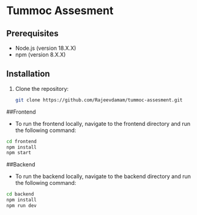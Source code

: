 # Tummoc Assesment

## Prerequisites

-   Node.js (version 18.X.X)
-   npm (version 8.X.X)

## Installation

1. Clone the repository:

    ```bash
    git clone https://github.com/Rajeevdamam/tummoc-assesment.git
    ```

##Frontend

-   To run the frontend locally, navigate to the frontend directory and run the following command:

```bash
cd frontend
npm install
npm start
```

##Backend

-   To run the backend locally, navigate to the backend directory and run the following command:

```bash
cd backend
npm install
npm run dev
```
